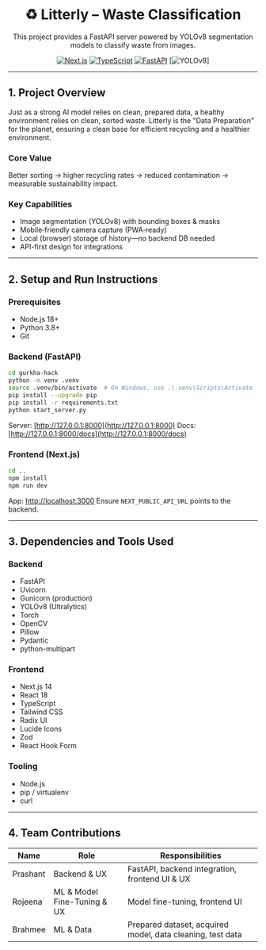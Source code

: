<div align="center">

# ♻️ Litterly –  Waste Classification

This project provides a FastAPI server powered by YOLOv8 segmentation models to classify waste from images.



[![Next.js](https://img.shields.io/badge/Next.js-14-black)](https://nextjs.org/) [![TypeScript](https://img.shields.io/badge/TypeScript-5-blue)](https://www.typescriptlang.org/) [![FastAPI](https://img.shields.io/badge/FastAPI-0.104+-009688)](https://fastapi.tiangolo.com/) [![YOLOv8](https://img.shields.io/badge/YOLOv8-Segmentation-red)]

</div>

---

## 1. Project Overview

Just as a strong AI model relies on clean, prepared data, a healthy environment relies on clean, sorted waste. Litterly is the "Data Preparation" for the planet, ensuring a clean base for efficient recycling and a healthier environment.


### Core Value

Better sorting → higher recycling rates → reduced contamination → measurable sustainability impact.

### Key Capabilities

* Image segmentation (YOLOv8) with bounding boxes & masks
* Mobile‑friendly camera capture (PWA‑ready)
* Local (browser) storage of history—no backend DB needed
* API-first design for integrations

---

## 2. Setup and Run Instructions

### Prerequisites

* Node.js 18+
* Python 3.8+
* Git

### Backend (FastAPI)

```bash
cd gurkha-hack
python -m venv .venv
source .venv/bin/activate  # On Windows, use .\.venv\Scripts\Activate
pip install --upgrade pip
pip install -r requirements.txt
python start_server.py
```

Server: [http://127.0.0.1:8000](http://127.0.0.1:8000)
Docs: [http://127.0.0.1:8000/docs](http://127.0.0.1:8000/docs)

### Frontend (Next.js)

```bash
cd ..
npm install
npm run dev
```

App: [http://localhost:3000](http://localhost:3000)
Ensure `NEXT_PUBLIC_API_URL` points to the backend.

---

## 3. Dependencies and Tools Used

### Backend

* FastAPI
* Uvicorn
* Gunicorn (production)
* YOLOv8 (Ultralytics)
* Torch
* OpenCV
* Pillow
* Pydantic
* python-multipart

### Frontend

* Next.js 14
* React 18
* TypeScript
* Tailwind CSS
* Radix UI
* Lucide Icons
* Zod
* React Hook Form

### Tooling

* Node.js
* pip / virtualenv
* curl

---

## 4. Team Contributions

| Name     | Role                        | Responsibilities                                           |
| -------- | --------------------------- | ---------------------------------------------------------- |
| Prashant | Backend & UX                | FastAPI, backend integration, frontend UI & UX             |
| Rojeena  | ML & Model Fine-Tuning & UX | Model fine-tuning, frontend UI                             |
| Brahmee  | ML & Data                   | Prepared dataset, acquired model, data cleaning, test data |







